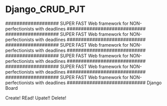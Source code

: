 # Django_CRUD_PJT


################### SUPER FAST Web framework for NON-perfectionists with deadlines ############################
################### SUPER FAST Web framework for NON-perfectionists with deadlines ############################
################### SUPER FAST Web framework for NON-perfectionists with deadlines ############################
################### SUPER FAST Web framework for NON-perfectionists with deadlines ############################
################### SUPER FAST Web framework for NON-perfectionists with deadlines ############################
################### SUPER FAST Web framework for NON-perfectionists with deadlines ############################
Django Board

Create!
REad!
Upate!!
Delete!
